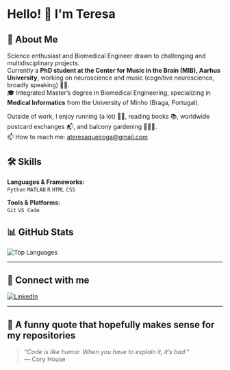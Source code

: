# Hello! 👋 I'm Teresa

## 🔭 About Me
Science enthusiast and Biomedical Engineer drawn to challenging and multidisciplinary projects.  
Currently a **PhD student at the Center for Music in the Brain (MIB), Aarhus University**, working on neuroscience and music (cognitive neuroscience, broadly speaking) 🧠🎹.  
🎓 Integrated Master’s degree in Biomedical Engineering, specializing in **Medical Informatics** from the University of Minho (Braga, Portugal).  

Outside of work, I enjoy running (a lot) 🏃‍♀️, reading books 📚, worldwide postcard exchanges 📬, and balcony gardening 👩🏻‍🌾.  
📫 How to reach me: ateresaqueiroga@gmail.com

## 🛠 Skills
**Languages & Frameworks:**  
`Python` `MATLAB` `R` `HTML` `CSS`  

**Tools & Platforms:**  
`Git` `VS Code`  


## 📊 GitHub Stats
![Top Languages](https://github-readme-stats.vercel.app/api/top-langs/?username=ateresaqueiroga&layout=compact&theme=radical)

---

## 🔗 Connect with me
[![LinkedIn](https://img.shields.io/badge/LinkedIn-Profile-blue?style=flat&logo=linkedin)](https://linkedin.com/in/ateresaqueiroga)  

---

## 💬 A funny quote that hopefully makes sense for my repositories
> *“Code is like humor. When you have to explain it, it’s bad.”*  
> — Cory House
